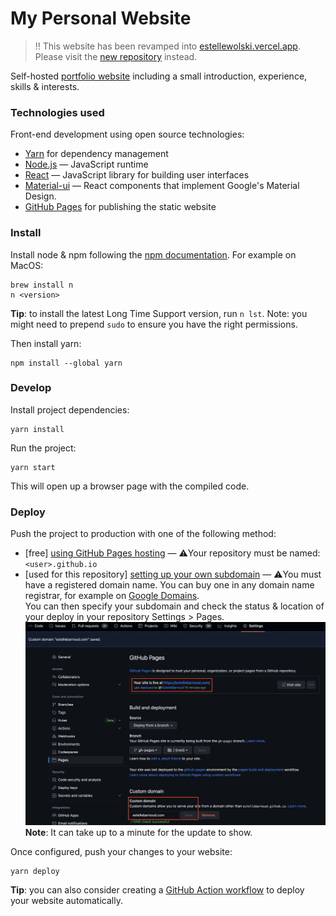 # My Personal Website

> ‼️ This website has been revamped into [estellewolski.vercel.app](https://estellewolski.vercel.app/). Please visit the [new repository](https://github.com/EstelleBarnoud/estellewolski.com) instead.

Self-hosted [portfolio website](https://estellebarnoud.github.io/estellebarnoud.com/) including a small introduction, experience, skills & interests.

### Technologies used

Front-end development using open source technologies:
- <a href=https://yarnpkg.com/en/>Yarn</a> for dependency management
- <a href=https://nodejs.org/en/ >Node.js</a> — JavaScript runtime
- <a href=https://reactjs.org/>React</a> — JavaScript library for building user interfaces
- <a href=https://material-ui.com/ >Material-ui</a> — React components that implement Google's Material Design.
- <a href=https://docs.github.com/en/pages>GitHub Pages</a> for publishing the static website


### Install
Install node & npm following the [npm documentation](https://docs.npmjs.com/cli/v8/configuring-npm/install). For example on MacOS:
```
brew install n
n <version>
```
**Tip**: to install the latest Long Time Support version, run `n lst`.
Note: you might need to prepend `sudo` to ensure you have the right permissions.

Then install yarn:
```
npm install --global yarn
```

### Develop

Install project dependencies:
```
yarn install
```
Run the project:
```
yarn start
```

This will open up a browser page with the compiled code.

### Deploy
Push the project to production with one of the following method:
- [free] [using GitHub Pages hosting](https://docs.github.com/en/pages/getting-started-with-github-pages/creating-a-github-pages-site#creating-your-site) — ⚠️Your repository must be named: `<user>.github.io`
- [used for this repository] [setting up your own subdomain](https://docs.github.com/en/pages/configuring-a-custom-domain-for-your-github-pages-site/managing-a-custom-domain-for-your-github-pages-site#configuring-a-subdomain) — ⚠️You must have a registered domain name. You can buy one in any domain name registrar, for example on [Google Domains](https://domains.google.com).  
  You can then specify your subdomain and check the status & location of your deploy in your repository Settings > Pages.
  ![Repository settings for GitHub Pages](github-pages-settings.png)
  **Note**: It can take up to a minute for the update to show.


Once configured, push your changes to your website:
```
yarn deploy
```

**Tip**: you can also consider creating a [GitHub Action workflow](https://docs.github.com/en/pages/getting-started-with-github-pages/configuring-a-publishing-source-for-your-github-pages-site#publishing-with-a-custom-github-actions-workflow) to deploy your website automatically.
